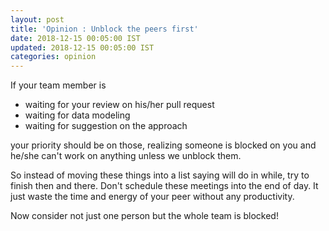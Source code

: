```yaml
---
layout: post
title: 'Opinion : Unblock the peers first'
date: 2018-12-15 00:05:00 IST
updated: 2018-12-15 00:05:00 IST
categories: opinion
---
```


If your team member is 

* waiting for your review on his/her pull request 
* waiting for data modeling
* waiting for suggestion on the approach

your priority should be on those, realizing someone is blocked on you and he/she can't work on anything 
unless we unblock them.

So instead of moving these things into a list saying will do in while, try to finish then and there.
Don't schedule these meetings into the end of day. It just waste the time and energy of your peer without any productivity.

Now consider not just one person but the whole team is blocked!
